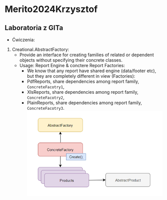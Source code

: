 # Merito2024Krzysztof
## Laboratoria z GITa

* Ćwiczenia:
1. Creational.AbstractFactory:
	- Provide an interface for creating families of related or dependent objects without specifying their concrete classes.
	- Usage: Report Engine & conctere Report Factories:
		- We know that any report have shared engine (data/footer etc), but they are completely different in view (Factories):
		- PdfReports, share dependencies among report family, `ConcreteFacotry1`,
		- XlsReports, share dependencies among report family, `ConcreteFacotry2`,
		- PlainReports, share dependencies among report family, `ConcreteFacotry3`.
![alt text](https://github.com/gwasylow/dotnet-design-patterns/blob/master/Images/dp-abstract-factory.PNG)

